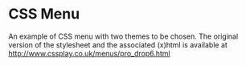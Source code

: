# CSS Menu

An example of CSS menu with two themes to be chosen. The original version of the stylesheet and the associated (x)html
is available at http://www.cssplay.co.uk/menus/pro_drop6.html
